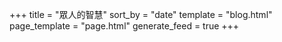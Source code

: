 +++
title = "眾人的智慧"
sort_by = "date"
template = "blog.html"
page_template = "page.html"
generate_feed = true
+++
